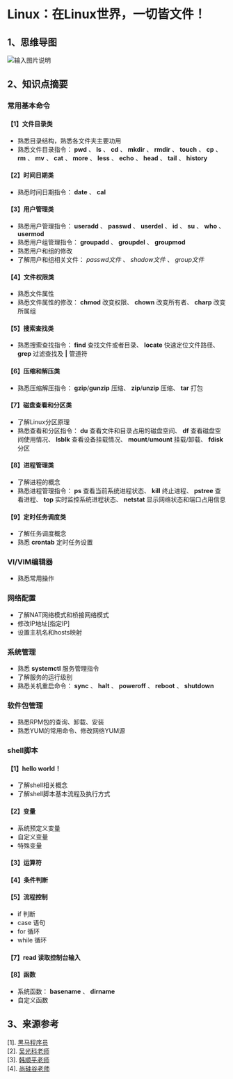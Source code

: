 #   Linux：在Linux世界，一切皆文件！ 

## 1、思维导图
![输入图片说明](pictures/_Linux%E5%9F%BA%E7%A1%80_Ruchine.png)  

## 2、知识点摘要

### 常用基本命令

####  【1】文件目录类
- 熟悉目录结构，熟悉各文件夹主要功用  
- 熟悉文件目录指令： **pwd** 、 **ls** 、 **cd** 、 **mkdir** 、 **rmdir** 、 **touch** 、 **cp** 、 **rm** 、 **mv** 、 **cat** 、 **more** 、 **less** 、 **echo** 、 **head** 、 **tail** 、 **history** 

#### 【2】时间日期类
- 熟悉时间日期指令： **date** 、 **cal** 

#### 【3】用户管理类
- 熟悉用户管理指令： **useradd** 、 **passwd** 、 **userdel** 、 **id** 、 **su** 、 **who** 、 **usermod**   
- 熟悉用户组管理指令： **groupadd** 、 **groupdel** 、 **groupmod**  
- 熟悉用户和组的修改  
- 了解用户和组相关文件： _passwd文件_ 、 _shadow文件_ 、 _group文件_   

#### 【4】文件权限类
- 熟悉文件属性  
- 熟悉文件属性的修改： **chmod** 改变权限、 **chown** 改变所有者、 **charp** 改变所属组

#### 【5】搜索查找类
- 熟悉搜索查找指令： **find** 查找文件或者目录、 **locate** 快速定位文件路径、 **grep** 过滤查找及 **|** 管道符

#### 【6】压缩和解压类
- 熟悉压缩解压指令：  **gzip**/**gunzip** 压缩、 **zip**/**unzip** 压缩、 **tar** 打包

#### 【7】磁盘查看和分区类
- 了解Linux分区原理
- 熟悉查看和分区指令： **du** 查看文件和目录占用的磁盘空间、 **df** 查看磁盘空间使用情况、 **lsblk** 查看设备挂载情况、 **mount**/**umount** 挂载/卸载、 **fdisk** 分区  

#### 【8】进程管理类
- 了解进程的概念
- 熟悉进程管理指令： **ps** 查看当前系统进程状态、 **kill** 终止进程、 **pstree** 查看进程、 **top** 实时监控系统进程状态、 **netstat** 显示网络状态和端口占用信息   

#### 【9】定时任务调度类
- 了解任务调度概念
- 熟悉 **crontab** 定时任务设置

###  VI/VIM编辑器
- 熟悉常用操作

###  网络配置
- 了解NAT网络模式和桥接网络模式  
- 修改IP地址[指定IP]  
- 设置主机名和hosts映射
  
###  系统管理
- 熟悉 **systemctl** 服务管理指令
- 了解服务的运行级别
- 熟悉关机重启命令： **sync** 、 **halt** 、 **poweroff** 、 **reboot** 、 **shutdown** 

### 软件包管理
- 熟悉RPM包的查询、卸载、安装  
- 熟悉YUM的常用命令、修改网络YUM源  

###  shell脚本
#### 【1】hello world！
- 了解shell相关概念
- 了解shell脚本基本流程及执行方式

#### 【2】变量
- 系统预定义变量
- 自定义变量
- 特殊变量

#### 【3】运算符

#### 【4】条件判断

#### 【5】流程控制
- if 判断
- case 语句
- for 循环
- while 循环

#### 【7】read 读取控制台输入

#### 【8】函数
- 系统函数： **basename** 、 **dirname** 
- 自定义函数

## 3、来源参考
[1].  [黑马程序员](https://www.bilibili.com/video/BV1n84y1i7td?p=1&vd_source=ce60d763111e153f4b39f38fc7bfd6c0)  
[2].  [吴光科老师](https://www.bilibili.com/cheese/play/ss703?csource=Hp_searchresult&spm_id_from=333.337.0.0)  
[3].  [韩顺平老师](https://www.bilibili.com/video/BV1Sv411r7vd?p=1&vd_source=ce60d763111e153f4b39f38fc7bfd6c0)  
[4].  [尚硅谷老师](https://www.bilibili.com/video/BV1WY4y1H7d3/?spm_id_from=333.337.search-card.all.click&vd_source=ce60d763111e153f4b39f38fc7bfd6c0)